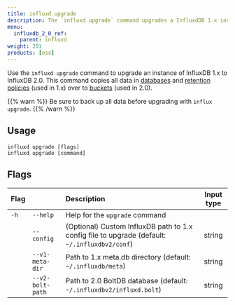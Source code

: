 ```yaml
---
title: influxd upgrade
description: The `influxd upgrade` command upgrades a InfluxdDB 1.x instance to 2.0.
menu:
  influxdb_2_0_ref:
    parent: influxd
weight: 201
products: [oss]
---
```


Use the `influxd upgrade` command to upgrade an instance of InfluxDB 1.x to InfluxDB 2.0.
This command copies all data in [databases](/influxdb/v1.8/concepts/glossary/#database) and
[retention policies](/influxdb/v1.8/concepts/glossary/#retention-policy-rp) (used in 1.x)
over to [buckets](/influxdb/v2.0/reference/glossary/#bucket) (used in 2.0).

{{% warn %}}
Be sure to back up all data before upgrading with `influx upgrade`.
{{% /warn %}}

<!--
   Upgrades a 1.x version of InfluxDB by performing the following actions:
      1. Reads 1.x config file and creates 2.x config file with matching options. Unsupported 1.x options are reported.
      2. Copies and upgrades 1.x database files.
      3. Creates a script for creating tokens that correspond to 1.x users. This script needs to be revised and run manually after starting 2.x.

    If the config file is not available, 1.x db folder (--v1-dir options) is taken as an input.
    Target 2.x database dir is specified by the --engine-path option. If changed, the bolt path should be changed as well.
 -->

## Usage

```
influxd upgrade [flags]
influxd upgrade [command]
```

## Flags

| Flag |                  | Description                                                                                   | Input type |
|:-----|:-----------------|:----------------------------------------------------------------------------------------------|:----------:|
| `-h` | `--help`         | Help for the `upgrade` command                                                                |            |
|      | `--config`       | (Optional) Custom InfluxDB path to 1.x config file to upgrade (default: `~/.influxdbv2/conf`) | string     |
|      | `--v1-meta-dir`  | Path to 1.x meta.db directory (default: `~/.influxdb/meta`)                                   | string     |
|      | `--v2-bolt-path` | Path to 2.0 BoltDB database (default: `~/.influxdbv2/influxd.bolt`)                           | string     |

<!--
Flags:
  -m, --bolt-path string             path for boltdb database (default "/home/ubuntu/.influxdbv2/influxd.bolt")
  -b, --bucket string                primary bucket name
      --config-file string           optional: Custom InfluxDB 1.x config file path, else the default config file (default "/etc/influxdb/influxdb.conf")
  -e, --engine-path string           path for persistent engine files (default "/home/ubuntu/.influxdbv2/engine")
  -f, --force                        skip the confirmation prompt
  -h, --help                         help for upgrade
      --influx-command-path string   path to influx command (default "/mnt/c/git/influxdb/bin/linux/influx")
      --log-path string              optional: custom log file path (default "/home/ubuntu/upgrade.log")
  -o, --org string                   primary organization name
  -p, --password string              password for username
  -r, --retention string             optional: duration bucket will retain data. 0 is infinite. The default is 0.
      --security-script string       optional: generated security upgrade script path (default "/home/ubuntu/influxd-upgrade-security.sh")
  -t, --token string                 optional: token for username, else auto-generated
  -u, --username string              primary username
      --v1-dir string                path to source 1.x db directory containing meta, data and wal sub-folders (default "/home/ubuntu/.influxdb")
  -v, --verbose                      verbose output (default true)
 -->
